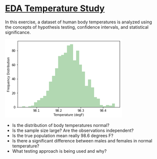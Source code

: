 # <a href='https://github.com/shubacca/EDA-Temp-Study/blob/master/EDA_human_temperature/sliderule_dsi_inferential_statistics_exercise_1.ipynb'> EDA Temperature Study </a>
In this exercise, a dataset of human body temperatures is analyzed using the concepts of hypothesis testing, confidence intervals, and statistical significance.

![](https://github.com/shubacca/EDA-Temp-Study/blob/master/EDA_human_temperature/data/temp%20distribution%20BS.png)

- Is the distribution of body temperatures normal?
- Is the sample size large? Are the observations independent?
- Is the true population mean really 98.6 degrees F?
- Is there a significant difference between males and females in normal temperature?
- What testing approach is being used and why?

